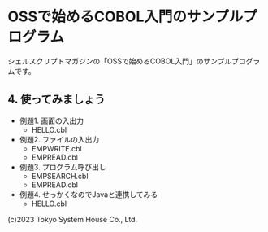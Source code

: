 # OSSで始めるCOBOL入門のサンプルプログラム

シェルスクリプトマガジンの「OSSで始めるCOBOL入門」のサンプルプログラムです。

## 4. 使ってみましょう
* 例題1. 画面の入出力
  * HELLO.cbl
* 例題2. ファイルの入出力
  * EMPWRITE.cbl
  * EMPREAD.cbl
* 例題3. プログラム呼び出し
  * EMPSEARCH.cbl
  * EMPREAD.cbl
* 例題4. せっかくなのでJavaと連携してみる
  * HELLO.cbl

(c)2023 Tokyo System House Co., Ltd.
